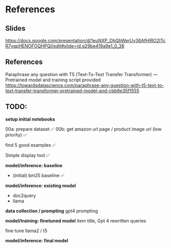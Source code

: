 # References



## Slides

https://docs.google.com/presentation/d/1euNXP_DhQhWerUy36AfHlRO2ITcR7ygpHENOFOQHPQI/edit#slide=id.g29be419a9e1_0_38



## References


Paraphrase any question with T5 (Text-To-Text Transfer Transformer) — Pretrained model and training script provided
https://towardsdatascience.com/paraphrase-any-question-with-t5-text-to-text-transfer-transformer-pretrained-model-and-cbb9e35f1555




## TODO:

**setup initial notebooks** 

00a: prepare dataset ✅
00b: get amazon url page / product image url (low priority) ✅

find 5 good examples ✅

Simple display tool ✅


**model/inference: baseline**
- (initial) bm25 baseline ✅


**model/inference: existing model**
- doc2query
- llama


**data collection / prompting**
gpt4 prompting


**model/training: finetuned model**
item title, Gpt 4 rewritten queries

fine tune llama2 / t5 



**model/inference: final model**


